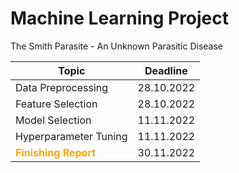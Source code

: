 # Machine Learning Project

The Smith Parasite - An Unknown Parasitic Disease


| Topic                 | Deadline    |
| ------------------    | ----------- |
| Data Preprocessing    | 28.10.2022  |
| Feature Selection     | 28.10.2022  |
| Model Selection       | 11.11.2022  |
| Hyperparameter Tuning | 11.11.2022  |
| <span style="color:orange">**Finishing Report**</span>| 30.11.2022  |

